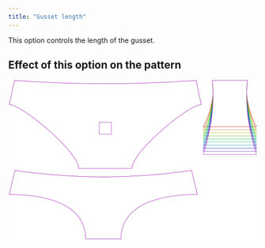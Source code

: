 ```yaml
---
title: "Gusset length"
---
```


This option controls the length of the gusset.

## Effect of this option on the pattern

![This image shows the effect of this option by superimposing several variants that have a different value for this option](ursula_gussetlength_sample.svg "Effect of this option on the pattern")
